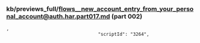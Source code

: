 ### kb/previews_full/flows__new_account_entry_from_your_personal_account@auth.har.part017.md (part 002)

```md
,
                                  "scriptId": "3264",
                           
```

```
